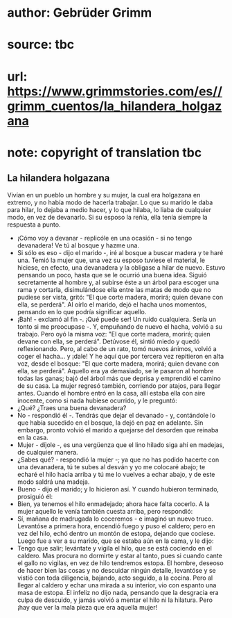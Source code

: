 # author: Gebrüder Grimm
# source: tbc
# url: https://www.grimmstories.com/es//grimm_cuentos/la_hilandera_holgazana
# note: copyright of translation tbc

## La hilandera holgazana 

Vivían en un pueblo un hombre y su mujer, la cual era holgazana en
extremo, y no había modo de hacerla trabajar. Lo que su marido le daba
para hilar, lo dejaba a medio hacer, y lo que hilaba, lo liaba de
cualquier modo, en vez de devanarlo. Si su esposo la reñía, ella tenía
siempre la respuesta a punto.
- ¡Cómo voy a devanar - replicóle en una ocasión - si no tengo
devanadera! Ve tú al bosque y hazme una.
- Si sólo es eso - dijo el marido -, iré al bosque a buscar madera y te
haré una.
Temió la mujer que, una vez su esposo tuviese el material, le hiciese,
en efecto, una devanadera y la obligase a hilar de nuevo. Estuvo
pensando un poco, hasta que se le ocurrió una buena idea. Siguió
secretamente al hombre y, al subirse éste a un árbol para escoger una
rama y cortarla, disimulándose ella entre las matas de modo que no
pudiese ser vista, gritó:
"El que corte madera, morirá;
quien devane con ella, se perderá".
Al oírlo el marido, dejó el hacha unos momentos, pensando en lo que
podría significar aquello.
- ¡Bah! - exclamó al fin -. ¡Qué puede ser! Un ruido cualquiera. Sería
un tonto si me preocupase -. Y, empuñando de nuevo el hacha, volvió a su
trabajo. Pero oyó la misma voz:
"El que corte madera, morirá;
quien devane con ella, se perderá".
Detúvose él, sintió miedo y quedó reflexionando. Pero, al cabo de un
rato, tomó nuevos ánimos, volvió a coger el hacha... y ¡dale! Y he aquí
que por tercera vez repitieron en alta voz, desde el bosque:
"El que corte madera, morirá;
quien devane con ella, se perderá".
Aquello era ya demasiado, se le pasaron al hombre todas las ganas; bajó
del árbol más que deprisa y emprendió el camino de su casa. La mujer
regresó también, corriendo por atajos, para llegar antes. Cuando el
hombre entró en la casa, allí estaba ella con aire inocente, como si
nada hubiese ocurrido, y le preguntó:
- ¿Qué? ¿Traes una buena devanadera?
- No - respondió él -. Tendrás que dejar el devanado - y, contándole lo
que había sucedido en el bosque, la dejó en paz en adelante.
Sin embargo, pronto volvió el marido a quejarse del desorden que reinaba
en la casa.
- Mujer - díjole -, es una vergüenza que el lino hilado siga ahí en
madejas, de cualquier manera.
- ¿Sabes qué? - respondió la mujer -; ya que no has podido hacerte con
una devanadera, tú te subes al desván y yo me colocaré abajo; te echaré
el hilo hacia arriba y tú me lo vuelves a echar abajo, y de este modo
saldrá una madeja.
- Bueno - dijo el marido; y lo hicieron así. Y cuando hubieron
terminado, prosiguió él:
- Bien, ya tenemos el hilo enmadejado; ahora hace falta cocerlo.
A la mujer aquello le venía también cuesta arriba, pero respondió:
- Sí, mañana de madrugada lo coceremos - e imaginó un nuevo truco.
Levantóse a primera hora, encendió fuego y puso el caldero; pero en vez
del hilo, echó dentro un montón de estopa, dejando que cociese. Luego
fue a ver a su marido, que se estaba aún en la cama, y le dijo:
- Tengo que salir; levántate y vigila el hilo, que se está cociendo en
el caldero. Mas procura no dormirte y estar al tanto, pues si cuando
cante el gallo no vigilas, en vez de hilo tendremos estopa.
El hombre, deseoso de hacer bien las cosas y no descuidar ningún
detalle, levantóse y se vistió con toda diligencia, bajando, acto
seguido, a la cocina. Pero al llegar al caldero y echar una mirada a su
interior, vio con espanto una masa de estopa. El infeliz no dijo nada,
pensando que la desgracia era culpa de descuido, y jamás volvió a mentar
el hilo ni la hilatura. Pero ¡hay que ver la mala pieza que era aquella
mujer!
